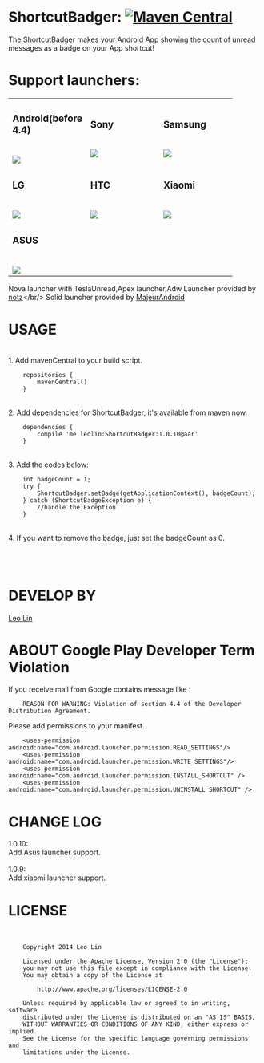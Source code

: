 ShortcutBadger: [![Maven Central](https://maven-badges.herokuapp.com/maven-central/me.leolin/ShortCutbadger/badge.svg)](https://maven-badges.herokuapp.com/maven-central/me.leolin/ShortcutBadger)
===================================

The ShortcutBadger makes your Android App showing the count of unread messages as a badge on your App shortcut!

# Support launchers:<br/>

<table>
<tr>
<td width="130">
<h3>Android(before 4.4)</h3>
<br>
<img src="https://raw.github.com/leolin310148/ShortcutBadger/master/screenshots/ss_android.png"/>
</td>
<td width="130">
<h3>Sony</h3>
<br>
<img src="https://raw.github.com/leolin310148/ShortcutBadger/master/screenshots/ss_sony.png"/>
</td>
<td width="130">
<h3>Samsung</h3>
<br>
<img src="https://raw.github.com/leolin310148/ShortcutBadger/master/screenshots/ss_samsung.png"/>
</td>
</tr>
<tr>
<td width="130">
<h3>LG</h3>
<br>
<img src="https://raw.github.com/leolin310148/ShortcutBadger/master/screenshots/ss_lg.png"/>
</td>
<td width="130">
<h3>HTC</h3>
<br>
<img src="https://raw.github.com/leolin310148/ShortcutBadger/master/screenshots/ss_htc.png"/>
</td>
<td width="130">
<h3>Xiaomi</h3>
<br>
<img src="https://raw.github.com/leolin310148/ShortcutBadger/master/screenshots/ss_xiaomi.png"/>
</td>
</tr>
<tr>
<td width="130">
<h3>ASUS</h3>
<br>
<img src="https://raw.github.com/leolin310148/ShortcutBadger/master/screenshots/ss_asus.png"/>
</td>
<td width="130">
</td>
<td width="130">
</td>
</tr>
</table> 

Nova launcher with TeslaUnread,Apex launcher,Adw Launcher provided by [notz](https://github.com/notz)</br/>
Solid launcher provided by [MajeurAndroid](https://github.com/MajeurAndroid)


USAGE
===================================
<br/>1. Add mavenCentral to your build script.

        repositories {
            mavenCentral()
        }
    
<br/>2. Add dependencies for ShortcutBadger, it's available from maven now.
        
        dependencies {
            compile 'me.leolin:ShortcutBadger:1.0.10@aar'
        }

<br/>3. Add the codes below:

        int badgeCount = 1;
        try {
            ShortcutBadger.setBadge(getApplicationContext(), badgeCount);
        } catch (ShortcutBadgeException e) {
            //handle the Exception
        }
<br/>4. If you want to remove the badge, just set the badgeCount as 0.
<br/>
<br/>
<br/>
<br/>


DEVELOP BY
===================================
[Leo Lin](https://github.com/leolin310148)


ABOUT Google Play Developer Term Violation
===================================
If you receive mail from Google contains message like :<br/> 

        REASON FOR WARNING: Violation of section 4.4 of the Developer Distribution Agreement.
        
        
Please add permissions to your manifest.

        <uses-permission android:name="com.android.launcher.permission.READ_SETTINGS"/>
        <uses-permission android:name="com.android.launcher.permission.WRITE_SETTINGS"/>
        <uses-permission android:name="com.android.launcher.permission.INSTALL_SHORTCUT" />
        <uses-permission android:name="com.android.launcher.permission.UNINSTALL_SHORTCUT" />


CHANGE LOG
===================================
1.0.10:<br/>
Add Asus launcher support.
<br/><br/>
1.0.9:<br/>
Add xiaomi launcher support.


LICENSE
===================================
<br/>
        
        Copyright 2014 Leo Lin
        
        Licensed under the Apache License, Version 2.0 (the "License");
        you may not use this file except in compliance with the License.
        You may obtain a copy of the License at
        
            http://www.apache.org/licenses/LICENSE-2.0
        
        Unless required by applicable law or agreed to in writing, software
        distributed under the License is distributed on an "AS IS" BASIS,
        WITHOUT WARRANTIES OR CONDITIONS OF ANY KIND, either express or implied.
        See the License for the specific language governing permissions and
        limitations under the License.
<br/>       
